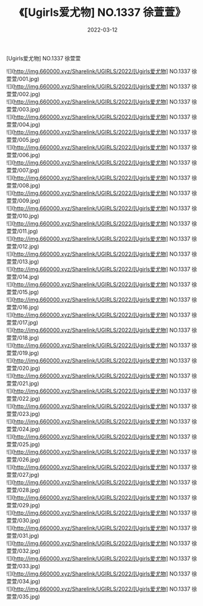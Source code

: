 ﻿---
layout: post
title:  《[Ugirls爱尤物] NO.1337 徐萱萱》
date:   2022-03-12
img: http://img.660000.xyz/Sharelink/UGIRLS/2022/[Ugirls爱尤物] NO.1337 徐萱萱/000.jpg
categories: [美女, 清纯, 唯美]
---

[Ugirls爱尤物] NO.1337 徐萱萱

 ![](http://img.660000.xyz/Sharelink/UGIRLS/2022/[Ugirls爱尤物] NO.1337 徐萱萱/001.jpg) <br>![](http://img.660000.xyz/Sharelink/UGIRLS/2022/[Ugirls爱尤物] NO.1337 徐萱萱/002.jpg) <br>![](http://img.660000.xyz/Sharelink/UGIRLS/2022/[Ugirls爱尤物] NO.1337 徐萱萱/003.jpg) <br>![](http://img.660000.xyz/Sharelink/UGIRLS/2022/[Ugirls爱尤物] NO.1337 徐萱萱/004.jpg) <br>![](http://img.660000.xyz/Sharelink/UGIRLS/2022/[Ugirls爱尤物] NO.1337 徐萱萱/005.jpg) <br>![](http://img.660000.xyz/Sharelink/UGIRLS/2022/[Ugirls爱尤物] NO.1337 徐萱萱/006.jpg) <br>![](http://img.660000.xyz/Sharelink/UGIRLS/2022/[Ugirls爱尤物] NO.1337 徐萱萱/007.jpg) <br>![](http://img.660000.xyz/Sharelink/UGIRLS/2022/[Ugirls爱尤物] NO.1337 徐萱萱/008.jpg) <br>![](http://img.660000.xyz/Sharelink/UGIRLS/2022/[Ugirls爱尤物] NO.1337 徐萱萱/009.jpg) <br>![](http://img.660000.xyz/Sharelink/UGIRLS/2022/[Ugirls爱尤物] NO.1337 徐萱萱/010.jpg) <br>![](http://img.660000.xyz/Sharelink/UGIRLS/2022/[Ugirls爱尤物] NO.1337 徐萱萱/011.jpg) <br>![](http://img.660000.xyz/Sharelink/UGIRLS/2022/[Ugirls爱尤物] NO.1337 徐萱萱/012.jpg) <br>![](http://img.660000.xyz/Sharelink/UGIRLS/2022/[Ugirls爱尤物] NO.1337 徐萱萱/013.jpg) <br>![](http://img.660000.xyz/Sharelink/UGIRLS/2022/[Ugirls爱尤物] NO.1337 徐萱萱/014.jpg) <br>![](http://img.660000.xyz/Sharelink/UGIRLS/2022/[Ugirls爱尤物] NO.1337 徐萱萱/015.jpg) <br>![](http://img.660000.xyz/Sharelink/UGIRLS/2022/[Ugirls爱尤物] NO.1337 徐萱萱/016.jpg) <br>![](http://img.660000.xyz/Sharelink/UGIRLS/2022/[Ugirls爱尤物] NO.1337 徐萱萱/017.jpg) <br>![](http://img.660000.xyz/Sharelink/UGIRLS/2022/[Ugirls爱尤物] NO.1337 徐萱萱/018.jpg) <br>![](http://img.660000.xyz/Sharelink/UGIRLS/2022/[Ugirls爱尤物] NO.1337 徐萱萱/019.jpg) <br>![](http://img.660000.xyz/Sharelink/UGIRLS/2022/[Ugirls爱尤物] NO.1337 徐萱萱/020.jpg) <br>![](http://img.660000.xyz/Sharelink/UGIRLS/2022/[Ugirls爱尤物] NO.1337 徐萱萱/021.jpg) <br>![](http://img.660000.xyz/Sharelink/UGIRLS/2022/[Ugirls爱尤物] NO.1337 徐萱萱/022.jpg) <br>![](http://img.660000.xyz/Sharelink/UGIRLS/2022/[Ugirls爱尤物] NO.1337 徐萱萱/023.jpg) <br>![](http://img.660000.xyz/Sharelink/UGIRLS/2022/[Ugirls爱尤物] NO.1337 徐萱萱/024.jpg) <br>![](http://img.660000.xyz/Sharelink/UGIRLS/2022/[Ugirls爱尤物] NO.1337 徐萱萱/025.jpg) <br>![](http://img.660000.xyz/Sharelink/UGIRLS/2022/[Ugirls爱尤物] NO.1337 徐萱萱/026.jpg) <br>![](http://img.660000.xyz/Sharelink/UGIRLS/2022/[Ugirls爱尤物] NO.1337 徐萱萱/027.jpg) <br>![](http://img.660000.xyz/Sharelink/UGIRLS/2022/[Ugirls爱尤物] NO.1337 徐萱萱/028.jpg) <br>![](http://img.660000.xyz/Sharelink/UGIRLS/2022/[Ugirls爱尤物] NO.1337 徐萱萱/029.jpg) <br>![](http://img.660000.xyz/Sharelink/UGIRLS/2022/[Ugirls爱尤物] NO.1337 徐萱萱/030.jpg) <br>![](http://img.660000.xyz/Sharelink/UGIRLS/2022/[Ugirls爱尤物] NO.1337 徐萱萱/031.jpg) <br>![](http://img.660000.xyz/Sharelink/UGIRLS/2022/[Ugirls爱尤物] NO.1337 徐萱萱/032.jpg) <br>![](http://img.660000.xyz/Sharelink/UGIRLS/2022/[Ugirls爱尤物] NO.1337 徐萱萱/033.jpg) <br>![](http://img.660000.xyz/Sharelink/UGIRLS/2022/[Ugirls爱尤物] NO.1337 徐萱萱/034.jpg) <br>![](http://img.660000.xyz/Sharelink/UGIRLS/2022/[Ugirls爱尤物] NO.1337 徐萱萱/035.jpg) <br>